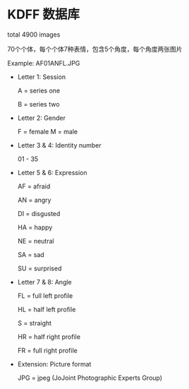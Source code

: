 KDFF 数据库
=============


total 4900 images

70个个体，每个个体7种表情，包含5个角度，每个角度两张图片

Example: AF01ANFL.JPG

-	Letter 1: Session

	A = series one
	
	B = series two
	
-	Letter 2: Gender

	F = female
	M = male
	
-	Letter 3 & 4: Identity number
	
	01 - 35
	
-	Letter 5 & 6: Expression
	
	AF = afraid
	
	AN = angry
	
	DI = disgusted
	
	HA = happy
	
	NE = neutral
	
	SA = sad
	
	SU = surprised
	
-	Letter 7 & 8: Angle
	
	FL = full left profile
	
	HL = half left profile
	
	S = straight
	
	HR = half right profile
	
	FR = full right profile
	
-	Extension: Picture format
	
	JPG = jpeg (JoJoint Photographic Experts Group)